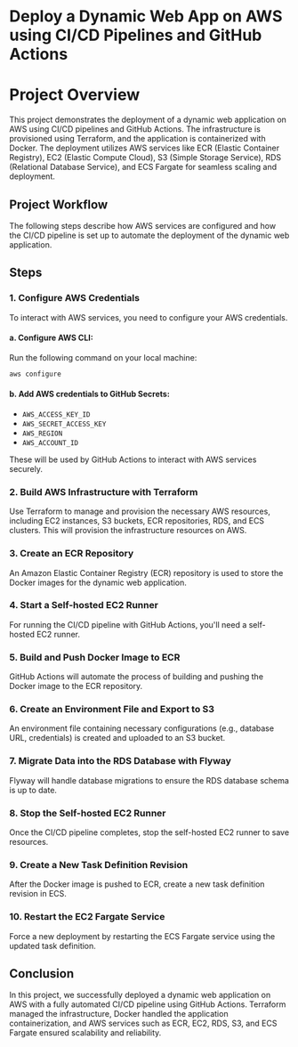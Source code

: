 # Deploy a Dynamic Web App on AWS using CI/CD Pipelines and GitHub Actions

# Project Overview

This project demonstrates the deployment of a dynamic web application on AWS using CI/CD pipelines and GitHub Actions. The infrastructure is provisioned using Terraform, and the application is containerized with Docker. The deployment utilizes AWS services like ECR (Elastic Container Registry), EC2 (Elastic Compute Cloud), S3 (Simple Storage Service), RDS (Relational Database Service), and ECS Fargate for seamless scaling and deployment.

## Project Workflow

The following steps describe how AWS services are configured and how the CI/CD pipeline is set up to automate the deployment of the dynamic web application.


## Steps

### 1. Configure AWS Credentials

To interact with AWS services, you need to configure your AWS credentials.

#### a. Configure AWS CLI:

Run the following command on your local machine:

```bash
aws configure
```

#### b. Add AWS credentials to GitHub Secrets:

- `AWS_ACCESS_KEY_ID`
- `AWS_SECRET_ACCESS_KEY`
- `AWS_REGION`
- `AWS_ACCOUNT_ID`

These will be used by GitHub Actions to interact with AWS services securely.

### 2. Build AWS Infrastructure with Terraform

Use Terraform to manage and provision the necessary AWS resources, including EC2 instances, S3 buckets, ECR repositories, RDS, and ECS clusters. This will provision the infrastructure resources on AWS.

### 3. Create an ECR Repository

An Amazon Elastic Container Registry (ECR) repository is used to store the Docker images for the dynamic web application.


### 4. Start a Self-hosted EC2 Runner

For running the CI/CD pipeline with GitHub Actions, you'll need a self-hosted EC2 runner.


### 5. Build and Push Docker Image to ECR

GitHub Actions will automate the process of building and pushing the Docker image to the ECR repository.


### 6. Create an Environment File and Export to S3

An environment file containing necessary configurations (e.g., database URL, credentials) is created and uploaded to an S3 bucket.


### 7. Migrate Data into the RDS Database with Flyway

Flyway will handle database migrations to ensure the RDS database schema is up to date.


### 8. Stop the Self-hosted EC2 Runner

Once the CI/CD pipeline completes, stop the self-hosted EC2 runner to save resources.


### 9. Create a New Task Definition Revision

After the Docker image is pushed to ECR, create a new task definition revision in ECS.


### 10. Restart the EC2 Fargate Service

Force a new deployment by restarting the ECS Fargate service using the updated task definition.



## Conclusion

In this project, we successfully deployed a dynamic web application on AWS with a fully automated CI/CD pipeline using GitHub Actions. Terraform managed the infrastructure, Docker handled the application containerization, and AWS services such as ECR, EC2, RDS, S3, and ECS Fargate ensured scalability and reliability.


